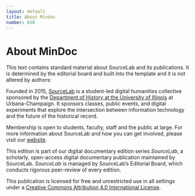 ```yaml
---
layout: default
title: About Mindoc
number: 010
---
```


# About MinDoc

This text contains standard material about SourceLab and its publications. It is determined by the editorial board and built into the template and it is not altered by authors:

Founded in 2015, [SourceLab](http://sourcelab.history.illinois.edu/) is a student-led digital humanities collective sponsored by the [Department of History at the University of Illinois](https://history.illinois.edu/) at Urbana-Champaign. It sponsors classes, public events, and digital experiments that explore the intersection between information technology and the future of the historical record.

Membership is open to students, faculty, staff and the public at large. For more information about SourceLab and how you can get involved, please visit our [website](http://sourcelab.history.illinois.edu/).

This edition is part of our digital documentary edition series _SourceLab_, a scholarly, open-access digital documentary publication maintained by SourceLab. _SourceLab_ is managed by SourceLab’s Editorial Board, which conducts rigorous peer-review of every edition.

This publication is licensed for free and unrestricted use in all settings under a [Creative Commons Attribution 4.0 International License](https://creativecommons.org/licenses/by/4.0/).
